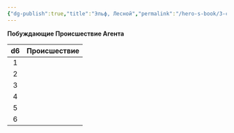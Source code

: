```yaml
---
{"dg-publish":true,"title":"Эльф, Лесной","permalink":"/hero-s-book/3-culture-and-career/careers/aristocrat/","dgPassFrontmatter":true}
---
```



**Побуждающие Происшествие Агента**

| d6  | Происшествие |
| :-: | ------------ |
|  1  |              |
|  2  |              |
|  3  |              |
|  4  |              |
|  5  |              |
|  6  |              |
